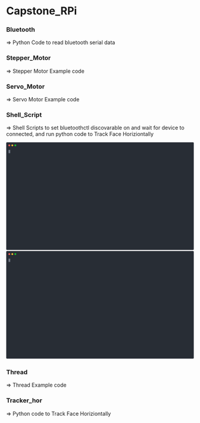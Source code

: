 # Capstone_RPi
### Bluetooth
=> Python Code to read bluetooth serial data


### Stepper_Motor
=> Stepper Motor Example code


### Servo_Motor
=> Servo Motor Example code


### Shell_Script
=> Shell Scripts to set bluetoothctl discovarable on and wait for device to connected, and run python code to Track Face Horiziontally

![Alt text](./shell.svg)
<img src="./shell.svg">


### Thread
=> Thread Example code


### Tracker_hor
=> Python code to Track Face Horiziontally
